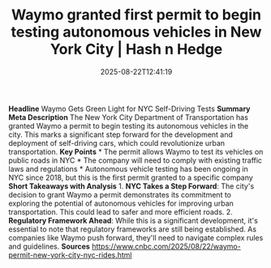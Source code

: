 ﻿---
title: "Waymo granted first permit to begin testing autonomous vehicles in New York City | Hash n Hedge"
date: "2025-08-22T12:41:19"
category: "Markets"
summary: ""
slug: "waymo-granted-first-permit-to-begin-testing-autonomous-vehic"
source_urls:
  - ""
seo:
  title: "Waymo granted first permit to begin testing autonomous vehicles in New York City | Hash n Hedge | Hash n Hedge"
  description: ""
  keywords: ["news", "markets", "brief"]
---
**Headline** Waymo Gets Green Light for NYC Self-Driving Tests  **Summary Meta Description** The New York City Department of Transportation has granted Waymo a permit to begin testing its autonomous vehicles in the city. This marks a significant step forward for the development and deployment of self-driving cars, which could revolutionize urban transportation.  **Key Points**  * The permit allows Waymo to test its vehicles on public roads in NYC * The company will need to comply with existing traffic laws and regulations * Autonomous vehicle testing has been ongoing in NYC since 2018, but this is the first permit granted to a specific company  **Short Takeaways with Analysis**  1. **NYC Takes a Step Forward**: The city's decision to grant Waymo a permit demonstrates its commitment to exploring the potential of autonomous vehicles for improving urban transportation. This could lead to safer and more efficient roads. 2. **Regulatory Framework Ahead**: While this is a significant development, it's essential to note that regulatory frameworks are still being established. As companies like Waymo push forward, they'll need to navigate complex rules and guidelines.  **Sources** https://www.cnbc.com/2025/08/22/waymo-permit-new-york-city-nyc-rides.html